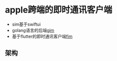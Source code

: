 # apple跨端的即时通讯客户端  

- sim基于swiftui  
- golang语言的后端[gim](https://github.com/cofepy/gim)
- 基于flutter的即时通讯客户端[fim](https://github.com/cofepy/fim)


## 架构